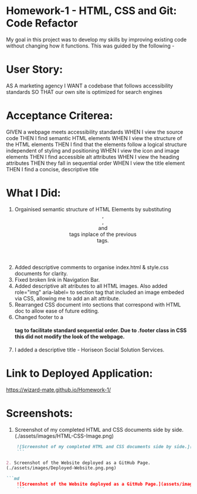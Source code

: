 # Homework-1 - HTML, CSS and Git: Code Refactor

My goal in this project was to develop my skills by improving existing code without changing how it functions. This was guided by the following - 

# User Story:

AS A marketing agency
I WANT a codebase that follows accessibility standards
SO THAT our own site is optimized for search engines

# Acceptance Criterea:

GIVEN a webpage meets accessibility standards
WHEN I view the source code
THEN I find semantic HTML elements
WHEN I view the structure of the HTML elements
THEN I find that the elements follow a logical structure independent of styling and positioning
WHEN I view the icon and image elements
THEN I find accessible alt attributes
WHEN I view the heading attributes
THEN they fall in sequential order
WHEN I view the title element
THEN I find a concise, descriptive title

# What I Did:

1. Orgainised semantic structure of HTML Elements by substituting <header>, <section>, <article> and <footer> tags inplace of the previous <div> tags.
2.  Added descriptive comments to organise index.html & style.css documents for clarity.
3. Fixed broken link in Navigation Bar.
4. Added descriptive alt atributes to all HTML images. Also added role="img" aria-label= to section tag that included an image embeded via CSS, allowing me to add an alt attribute.
5. Rearranged CSS document into sections that correspond with HTML doc to allow ease of future editing.
6. Changed footer to a <h4> tag to facilitate standard sequential order. Due to .footer class in CSS this did not modify the look of the webpage.
7. I added a descriptive title - Horiseon Social Solution Services.

# Link to Deployed Application:

https://wizard-mate.github.io/Homework-1/

# Screenshots:

1. Screenshot of my completed HTML and CSS documents side by side.
(./assets/images/HTML-CSS-Image.png)

```md
    ![Screenshot of my completed HTML and CSS documents side by side.](assets/images/HTML-CSS-Image.png)
    ```

2. Screenshot of the Website deployed as a GitHub Page.
(./assets/images/Deployed-Website.png.png)

```md
    ![Screenshot of the Website deployed as a GitHub Page.](assets/images/Deployed-Website.png)
    ```


